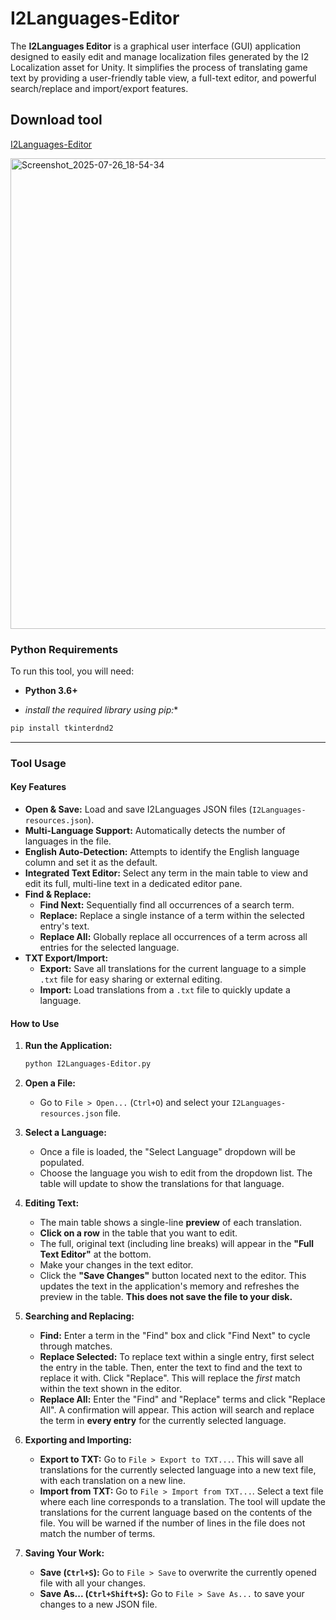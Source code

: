 # I2Languages-Editor
The **I2Languages Editor** is a graphical user interface (GUI) application designed to easily edit and manage localization files generated by the I2 Localization asset for Unity. It simplifies the process of translating game  text by providing a user-friendly table view, a full-text editor, and powerful search/replace and import/export features.

## Download tool

[I2Languages-Editor](https://github.com/MrGamesKingPro/I2Languages-Editor/releases/tag/I2Languages-Editor)

<img width="1101" height="753" alt="Screenshot_2025-07-26_18-54-34" src="https://github.com/user-attachments/assets/adf4afd4-83c7-4ee8-a4b9-09f41fdbb4c2" />


### **Python Requirements**

To run this tool, you will need:

*   **Python 3.6+**

*   *install the required library using pip:**
```sh
pip install tkinterdnd2
```
---

### **Tool Usage**

#### **Key Features**
*   **Open & Save:** Load and save I2Languages JSON files (`I2Languages-resources.json`).
*   **Multi-Language Support:** Automatically detects the number of languages in the file.
*   **English Auto-Detection:** Attempts to identify the English language column and set it as the default.
*   **Integrated Text Editor:** Select any term in the main table to view and edit its full, multi-line text in a dedicated editor pane.
*   **Find & Replace:**
    *   **Find Next:** Sequentially find all occurrences of a search term.
    *   **Replace:** Replace a single instance of a term within the selected entry's text.
    *   **Replace All:** Globally replace all occurrences of a term across all entries for the selected language.
*   **TXT Export/Import:**
    *   **Export:** Save all translations for the current language to a simple `.txt` file for easy sharing or external editing.
    *   **Import:** Load translations from a `.txt` file to quickly update a language.

#### **How to Use**

1.  **Run the Application:**
    ```sh
    python I2Languages-Editor.py
    ```

2.  **Open a File:**
    *   Go to `File > Open...` (`Ctrl+O`) and select your `I2Languages-resources.json` file.

3.  **Select a Language:**
    *   Once a file is loaded, the "Select Language" dropdown will be populated.
    *   Choose the language you wish to edit from the dropdown list. The table will update to show the translations for that language.

4.  **Editing Text:**
    *   The main table shows a single-line **preview** of each translation.
    *   **Click on a row** in the table that you want to edit.
    *   The full, original text (including line breaks) will appear in the **"Full Text Editor"** at the bottom.
    *   Make your changes in the text editor.
    *   Click the **"Save Changes"** button located next to the editor. This updates the text in the application's memory and refreshes the preview in the table. **This does not save the file to your disk.**

5.  **Searching and Replacing:**
    *   **Find:** Enter a term in the "Find" box and click "Find Next" to cycle through matches.
    *   **Replace Selected:** To replace text within a single entry, first select the entry in the table. Then, enter the text to find and the text to replace it with. Click "Replace". This will replace the *first* match within the text shown in the editor.
    *   **Replace All:** Enter the "Find" and "Replace" terms and click "Replace All". A confirmation will appear. This action will search and replace the term in **every entry** for the currently selected language.

6.  **Exporting and Importing:**
    *   **Export to TXT:** Go to `File > Export to TXT...`. This will save all translations for the currently selected language into a new text file, with each translation on a new line.
    *   **Import from TXT:** Go to `File > Import from TXT...`. Select a text file where each line corresponds to a translation. The tool will update the translations for the current language based on the contents of the file. You will be warned if the number of lines in the file does not match the number of terms.

7.  **Saving Your Work:**
    *   **Save (`Ctrl+S`):** Go to `File > Save` to overwrite the currently opened file with all your changes.
    *   **Save As... (`Ctrl+Shift+S`):** Go to `File > Save As...` to save your changes to a new JSON file.


